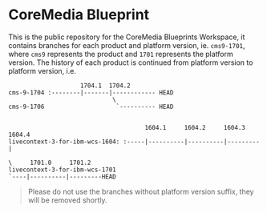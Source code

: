 CoreMedia Blueprint
=======================

This is the public repository for the CoreMedia Blueprints Workspace, it contains branches for each product and platform version, ie. `cms9-1701`, where `cms9` represents the product and `1701` represents the platform version. The history of each product is continued from platform version to platform version, i.e. 
```
                    1704.1  1704.2
cms-9-1704 :--------|-------|------------ HEAD
                             \
cms-9-1706                    `---------- HEAD                    


                                      1604.1     1604.2     1604.3    1604.4
livecontext-3-for-ibm-wcs-1604: :-----|----------|----------|---------|
                                                                       \     1701.0     1701.2
livecontext-3-for-ibm-wcs-1701                                          `----|----------|---------HEAD

``` 


> Please do not use the branches without platform version suffix, they will be removed shortly. 
